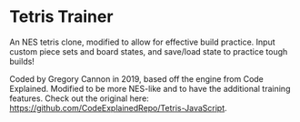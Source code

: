 # Tetris Trainer

An NES tetris clone, modified to allow for effective build practice. Input custom piece sets and board states, and save/load state to practice tough builds!

Coded by Gregory Cannon in 2019, based off the engine from Code Explained. Modified to be more NES-like and to have the additional training features. Check out the original here:  https://github.com/CodeExplainedRepo/Tetris-JavaScript.

